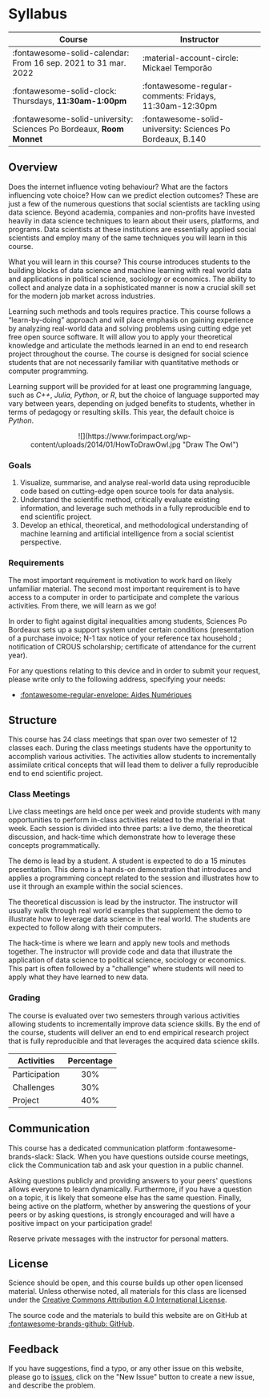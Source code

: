 # Syllabus

| Course                                                                | Instructor                                                 |
| -                                                                     | -                                                          |
| :fontawesome-solid-calendar: From 16 sep. 2021 to 31 mar. 2022        | :material-account-circle: Mickael Temporão                 |
| :fontawesome-solid-clock: Thursdays, **11:30am-1:00pm**               | :fontawesome-regular-comments: Fridays, 11:30am-12:30pm    |
| :fontawesome-solid-university: Sciences Po Bordeaux, **Room Monnet**  | :fontawesome-solid-university: Sciences Po Bordeaux, B.140 |


## Overview

Does the internet influence voting behaviour? What are the factors influencing vote choice? How can we predict election outcomes? These are just a few of the numerous questions that social scientists are tackling using data science. Beyond academia, companies and non-profits have invested heavily in data science techniques to learn about their users, platforms, and programs. Data scientists at these institutions are essentially applied social scientists and employ many of the same techniques you will learn in this course.

What you will learn in this course?
This course introduces students to the building blocks of data science and machine learning with real world data and applications in political science, sociology or economics. The ability to collect and analyze data in a sophisticated manner is now a crucial skill set for the modern job market across industries.

Learning such methods and tools requires practice. This course follows a “learn-by-doing” approach and will place emphasis on gaining experience by analyzing real-world data and solving problems using cutting edge yet free open source software. It will allow you to apply your theoretical knowledge and articulate the methods learned in an end to end research project throughout the course. The course is designed for social science students that are not necessarily familiar with quantitative methods or computer programming.

Learning support will be provided for at least one programming language, such as *C++*, *Julia*, *Python*, or *R*, but the choice of language supported may vary between years, depending on judged benefits to students, whether in terms of pedagogy or resulting skills. This year, the default choice is *Python*.

<center>
![](https://www.forimpact.org/wp-content/uploads/2014/01/HowToDrawOwl.jpg "Draw The Owl")
</center>

### Goals
1. Visualize, summarise, and analyse real-world data using reproducible code based on cutting-edge open source tools for data analysis.
2. Understand the scientific method, critically evaluate existing information, and leverage such methods in a fully reproducible end to end scientific project.
3. Develop an ethical, theoretical, and methodological understanding of machine learning and artificial intelligence from a social scientist perspective.


### Requirements
The most important requirement is motivation to work hard on likely unfamiliar material. The second most important requirement is to have access to a computer in order to participate and complete the various activities. From there, we will learn as we go!

In order to fight against digital inequalities among students, Sciences Po Bordeaux sets up a support system under certain conditions (presentation of a purchase invoice; N-1 tax notice of your reference tax household ; notification of CROUS scholarship; certificate of attendance for the current year).

For any questions relating to this device and in order to submit your request, please write only to the following address, specifying your needs:

- [:fontawesome-regular-envelope: Aides Numériques](mailto:aidesnumeriques@sciencespobordeaux.fr)


## Structure
This course has 24 class meetings that span over two semester of 12 classes each. During the class meetings students have the opportunity to accomplish various activities. The activities allow students to incrementally assimilate critical concepts that will lead them to deliver a fully reproducible end to end scientific project.


### Class Meetings
Live class meetings are held once per week and provide students with many opportunities to perform in-class activities related to the material in that week. Each session is divided into three parts: a live demo, the theoretical discussion, and hack-time which demonstrate how to leverage these concepts programmatically.

The demo is lead by a student. A student is expected to do a 15 minutes presentation. This demo is a hands-on demonstration that introduces and applies a programming concept related to the session and illustrates how to use it through an example within the social sciences.

The theoretical discussion is lead by the instructor. The instructor will usually walk through real world examples that supplement the demo to illustrate how to leverage data science in the real world. The students are expected to follow along with their computers.

The hack-time is where we learn and apply new tools and methods together. The instructor will provide code and data that illustrate the application of data science to political science, sociology or economics. This part is often followed by a "challenge" where students will need to apply what they have learned to new data.

### Grading

The course is evaluated over two semesters through various activities allowing students to incrementally improve data science skills. By the end of the course, students will deliver an end to end empirical research project that is fully reproducible and that leverages the acquired data science skills.

| Activities    | Percentage |
| -             | :-:        |
| Participation | 30%        |
| Challenges    | 30%        |
| Project       | 40%        |


## Communication

This course has a dedicated communication platform :fontawesome-brands-slack: Slack. When you have questions outside course meetings, click the Communication tab and ask your question in a public channel.

Asking questions publicly and providing answers to your peers' questions allows everyone to learn dynamically. Furthermore, if you have a question on a topic, it is likely that someone else has the same question. Finally, being active on the platform, whether by answering the questions of your peers or by asking questions, is strongly encouraged and will have a positive impact on your participation grade!

Reserve private messages with the instructor for personal matters.


## License

Science should be open, and this course builds up other open licensed material. Unless otherwise noted, all materials for this class are licensed under the [Creative Commons Attribution 4.0 International License](http://creativecommons.org/licenses/by-nc-sa/4.0/).

The source code and the materials to build this website are on GitHub at [:fontawesome-brands-github: GitHub](https://github.com/mickaeltemporao/data-science).


## Feedback

If you have suggestions, find a typo, or any other issue on this website, please go to [issues](https://github.com/mickaeltemporao/data-science/issues), click on the "New Issue" button to create a new issue, and describe the problem.
